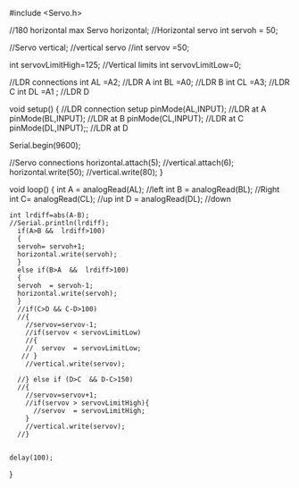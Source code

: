 
#include  <Servo.h>

//180 horizontal max
Servo horizontal;       //Horizontal servo
int servoh = 50;

//Servo vertical;             //vertical servo
//int servov =50;

int servovLimitHigh=125;      //Vertical limits
int servovLimitLow=0;

//LDR connections
int AL =A2;       //LDR A
int BL =A0;     //LDR B
int CL =A3;     //LDR C
int DL =A1  ;    //LDR D

void setup() {
  //LDR connection setup
  pinMode(AL,INPUT);       //LDR at A
  pinMode(BL,INPUT);   //LDR at B
  pinMode(CL,INPUT);   //LDR at C
  pinMode(DL,INPUT);;    //LDR at D
  
  Serial.begin(9600);
  
  //Servo connections
  horizontal.attach(5);
  //vertical.attach(6);
  horizontal.write(50);
  //vertical.write(80);
}

void loop() {
  int A =  analogRead(AL); //left
  int B = analogRead(BL); //Right
  int C=  analogRead(CL); //up
  int D =  analogRead(DL); //down

    
    
    int lrdiff=abs(A-B);
    //Serial.println(lrdiff);
      if(A>B &&  lrdiff>100) 
      {
      servoh= servoh+1;
      horizontal.write(servoh);
      } 
      else if(B>A  &&  lrdiff>100)
      {
      servoh  = servoh-1;
      horizontal.write(servoh);
      }  
      //if(C>D && C-D>100)
      //{
        //servov=servov-1;
        //if(servov < servovLimitLow)
        //{
        //  servov  = servovLimitLow;
       // }
        //vertical.write(servov);
      
      //} else if (D>C  && D-C>150)
      //{
        //servov=servov+1;
        //if(servov > servovLimitHigh){
          //servov  = servovLimitHigh;
        }
        //vertical.write(servov);
      //}
    
    
    delay(100);

  
}



